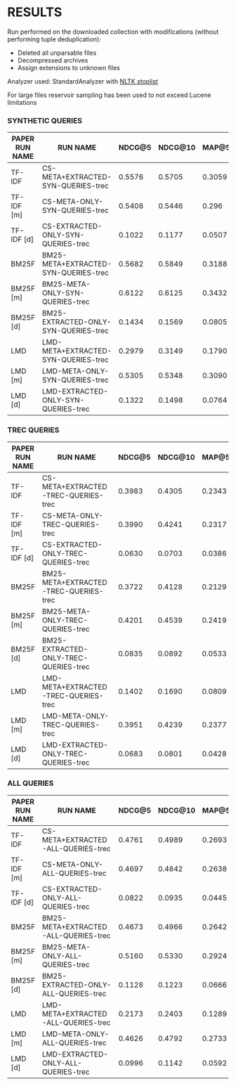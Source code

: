 # RESULTS

Run performed on the downloaded collection with modifications (without performing tuple deduplication):
- Deleted all unparsable files
- Decompressed archives
- Assign extensions to unknown files

Analyzer used: StandardAnalyzer with [NLTK stoplist](https://gist.github.com/sebleier/554280) 

For large files reservoir sampling has been used to not exceed Lucene limitations


### SYNTHETIC QUERIES

| PAPER RUN NAME | RUN NAME                              |   NDCG@5 |   NDCG@10 |   MAP@5 |   MAP@10 |
|----------------|---------------------------------------|----------|-----------|---------|----------|
| TF-IDF         | CS-META+EXTRACTED-SYN-QUERIES-trec    |   0.5576 |    0.5705 |  0.3059 |   0.4085 |
| TF-IDF [m]     | CS-META-ONLY-SYN-QUERIES-trec         |   0.5408 |    0.5446 |  0.296  |   0.387  |
| TF-IDF [d]     | CS-EXTRACTED-ONLY-SYN-QUERIES-trec    |   0.1022 |    0.1177 |  0.0507 |   0.0668 |
| BM25F          | BM25-META+EXTRACTED-SYN-QUERIES-trec  |   0.5682 |    0.5849 |  0.3188 |   0.4143 |
| BM25F [m]      | BM25-META-ONLY-SYN-QUERIES-trec       |   0.6122 |    0.6125 |  0.3432 |   0.4467 |
| BM25F [d]      | BM25-EXTRACTED-ONLY-SYN-QUERIES-trec  |   0.1434 |    0.1569 |  0.0805 |   0.0958 |
| LMD            | LMD-META+EXTRACTED-SYN-QUERIES-trec   |   0.2979 |    0.3149 |  0.1790 |   0.2118 |
| LMD [m]        | LMD-META-ONLY-SYN-QUERIES-trec        |   0.5305 |    0.5348 |  0.3090 |   0.3892 |
| LMD [d]        | LMD-EXTRACTED-ONLY-SYN-QUERIES-trec   |   0.1322 |    0.1498 |  0.0764 |   0.0904 |


### TREC QUERIES

| PAPER RUN NAME | RUN NAME                              |   NDCG@5 |   NDCG@10 |   MAP@5 |   MAP@10 |
|----------------|---------------------------------------|----------|-----------|---------|----------|
| TF-IDF         | CS-META+EXTRACTED-TREC-QUERIES-trec   |   0.3983 |    0.4305 |  0.2343 |   0.3203 |
| TF-IDF [m]     | CS-META-ONLY-TREC-QUERIES-trec        |   0.3990 |    0.4241 |  0.2317 |   0.3151 |
| TF-IDF [d]     | CS-EXTRACTED-ONLY-TREC-QUERIES-trec   |   0.0630 |    0.0703 |  0.0386 |   0.0446 |
| BM25F          | BM25-META+EXTRACTED-TREC-QUERIES-trec |   0.3722 |    0.4128 |  0.2129 |   0.2941 |
| BM25F [m]      | BM25-META-ONLY-TREC-QUERIES-trec      |   0.4201 |    0.4539 |  0.2419 |   0.3334 |
| BM25F [d]      | BM25-EXTRACTED-ONLY-TREC-QUERIES-trec |   0.0835 |    0.0892 |  0.0533 |   0.0610 |
| LMD            | LMD-META+EXTRACTED-TREC-QUERIES-trec  |   0.1402 |    0.1690 |  0.0809 |   0.1048 |
| LMD [m]        | LMD-META-ONLY-TREC-QUERIES-trec       |   0.3951 |    0.4239 |  0.2377 |   0.3138 |
| LMD [d]        | LMD-EXTRACTED-ONLY-TREC-QUERIES-trec  |   0.0683 |    0.0801 |  0.0428 |   0.0518 |


### ALL QUERIES

| PAPER RUN NAME | RUN NAME                              |   NDCG@5 |   NDCG@10 |   MAP@5 |   MAP@10 |
|----------------|---------------------------------------|----------|-----------|---------|----------|
| TF-IDF         | CS-META+EXTRACTED-ALL-QUERIES-trec    |   0.4761 |    0.4989 |  0.2693 |   0.3634 |
| TF-IDF [m]     | CS-META-ONLY-ALL-QUERIES-trec         |   0.4697 |    0.4842 |  0.2638 |   0.3510 |
| TF-IDF [d]     | CS-EXTRACTED-ONLY-ALL-QUERIES-trec    |   0.0822 |    0.0935 |  0.0445 |   0.0555 |
| BM25F          | BM25-META+EXTRACTED-ALL-QUERIES-trec  |   0.4673 |    0.4966 |  0.2642 |   0.3525 |
| BM25F [m]      | BM25-META-ONLY-ALL-QUERIES-trec       |   0.5160 |    0.5330 |  0.2924 |   0.3899 |
| BM25F [d]      | BM25-EXTRACTED-ONLY-ALL-QUERIES-trec  |   0.1128 |    0.1223 |  0.0666 |   0.0780 |
| LMD            | LMD-META+EXTRACTED-ALL-QUERIES-trec   |   0.2173 |    0.2403 |  0.1289 |   0.1571 |
| LMD [m]        | LMD-META-ONLY-ALL-QUERIES-trec        |   0.4626 |    0.4792 |  0.2733 |   0.3514 |
| LMD [d]        | LMD-EXTRACTED-ONLY-ALL-QUERIES-trec   |   0.0996 |    0.1142 |  0.0592 |   0.0707 |
